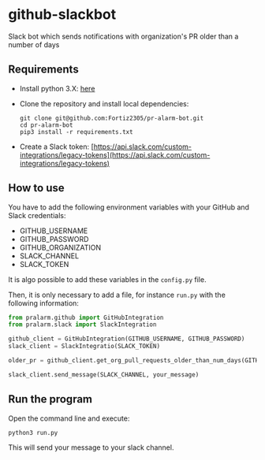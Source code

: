 # github-slackbot
Slack bot which sends notifications with organization's PR older than a number of days

## Requirements

* Install python 3.X: [here](https://www.python.org/downloads/)

* Clone the repository and install local dependencies:

   ```
   git clone git@github.com:Fortiz2305/pr-alarm-bot.git
   cd pr-alarm-bot
   pip3 install -r requirements.txt
   ```

* Create a Slack token: [https://api.slack.com/custom-integrations/legacy-tokens](https://api.slack.com/custom-integrations/legacy-tokens)


## How to use

You have to add the following environment variables with your GitHub and Slack credentials:

* GITHUB_USERNAME
* GITHUB_PASSWORD
* GITHUB_ORGANIZATION
* SLACK_CHANNEL
* SLACK_TOKEN

It is algo possible to add these variables in the `config.py` file.

Then, it is only necessary to add a file, for instance `run.py` with the following information:

```python
from pralarm.github import GitHubIntegration
from pralarm.slack import SlackIntegration

github_client = GitHubIntegration(GITHUB_USERNAME, GITHUB_PASSWORD)
slack_client = SlackIntegratio(SLACK_TOKEN)

older_pr = github_client.get_org_pull_requests_older_than_num_days(GITHUB_ORGANIZATION, num_days)

slack_client.send_message(SLACK_CHANNEL, your_message)
```

## Run the program

Open the command line and execute:

```
python3 run.py
```

This will send your message to your slack channel.
